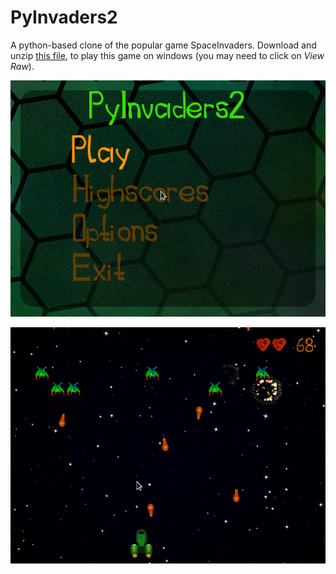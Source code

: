 PyInvaders2
===========

A python-based clone of the popular game SpaceInvaders.
Download and unzip [this file](build/PyInvaders2.zip), to play this game on windows (you may need to click on *View Raw*).

![Screenshot](https://raw.githubusercontent.com/kalehmann/PyInvaders2/master/screenshots/screenshot_001.png)

![Screenshot](https://raw.githubusercontent.com/kalehmann/PyInvaders2/master/screenshots/screenshot_003.png)
